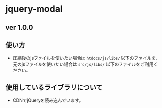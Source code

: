 # jquery-modal

## ver 1.0.0

## 使い方
* 圧縮後のjsファイルを使いたい場合は `htdocs/js/libs/` 以下のファイルを、元のjsファイルを使いたい場合は `src/js/libs/` 以下のファイルをご利用ください。

## 使用しているライブラリについて
* CDNでjQueryを読み込んでいます。